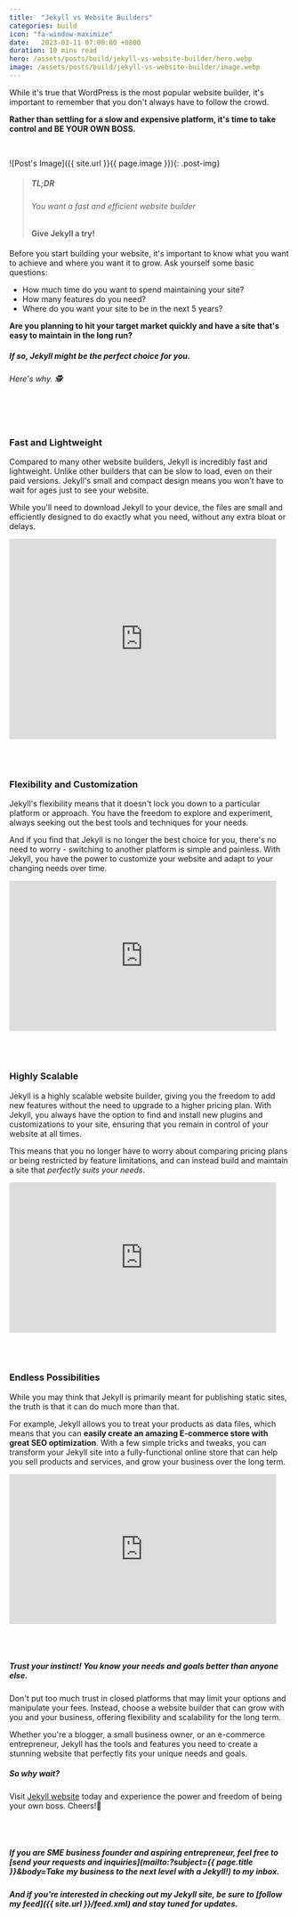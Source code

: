 ```yaml
---
title:  "Jekyll vs Website Builders"
categories: build
icon: "fa-window-maximize"
date:   2023-03-11 07:00:00 +0800
duration: 10 mins read
hero: /assets/posts/build/jekyll-vs-website-builder/hero.webp
image: /assets/posts/build/jekyll-vs-website-builder/image.webp
---
```


While it's true that WordPress is the most popular website builder, it's important to remember that you don't always have to follow the crowd. 

**Rather than settling for a slow and expensive platform, it's time to take control and BE YOUR OWN BOSS.**

<br/>

![Post's Image]({{ site.url }}{{ page.image }}){: .post-img}


<!---
    Post Opening
-->
>##### TL;DR 
>###### You want a fast and efficient website builder 
>#### Give Jekyll a try!

Before you start building your website, it's important to know what you want to achieve and where you want it to grow. Ask yourself some basic questions: 
- How much time do you want to spend maintaining your site? 
- How many features do you need? 
- Where do you want your site to be in the next 5 years?

**Are you planning to hit your target market quickly and have a site that's easy to maintain in the long run?**

##### If so, Jekyll might be the perfect choice for you.

###### Here's why. 🕵️

<br/><br/>


<!---
    1st Section
-->
### Fast and Lightweight

Compared to many other website builders, Jekyll is incredibly fast and lightweight. Unlike other builders that can be slow to load, even on their paid versions. Jekyll's small and compact design means you won't have to wait for ages just to see your website. 

While you'll need to download Jekyll to your device, the files are small and efficiently designed to do exactly what you need, without any extra bloat or delays.

<iframe src="https://giphy.com/embed/5xuE75slgj1n3Wvxhs" width="480" height="360" frameBorder="0" class="giphy-embed" allowFullScreen style="pointer-events:none;"></iframe>

<br/><br/>


<!---
    2nd Section
-->
### Flexibility and Customization

Jekyll's flexibility means that it doesn't lock you down to a particular platform or approach. You have the freedom to explore and experiment, always seeking out the best tools and techniques for your needs. 

And if you find that Jekyll is no longer the best choice for you, there's no need to worry - switching to another platform is simple and painless. With Jekyll, you have the power to customize your website and adapt to your changing needs over time.

<iframe src="https://giphy.com/embed/20vNgw8rAFk1qv4vCv" width="480" height="270" frameBorder="0" class="giphy-embed" allowFullScreen style="pointer-events:none;"></iframe>

<br/><br/>


<!---
    3rd Section
-->
### Highly Scalable

Jekyll is a highly scalable website builder, giving you the freedom to add new features without the need to upgrade to a higher pricing plan. With Jekyll, you always have the option to find and install new plugins and customizations to your site, ensuring that you remain in control of your website at all times. 

This means that you no longer have to worry about comparing pricing plans or being restricted by feature limitations, and can instead build and maintain a site that _perfectly suits your needs_.

<iframe src="https://giphy.com/embed/7JvlHfd7C2GDr7zfZF" width="480" height="270" frameBorder="0" class="giphy-embed" allowFullScreen style="pointer-events:none;"></iframe>

<br/><br/>


<!---
    4th Section
-->
### Endless Possibilities

While you may think that Jekyll is primarily meant for publishing static sites, the truth is that it can do much more than that. 

For example, Jekyll allows you to treat your products as data files, which means that you can **easily create an amazing E-commerce store with great SEO optimization**. With a few simple tricks and tweaks, you can transform your Jekyll site into a fully-functional online store that can help you sell products and services, and grow your business over the long term.

<iframe src="https://giphy.com/embed/lqRu0AbfzcpMJlmT2I" width="480" height="269" frameBorder="0" class="giphy-embed" allowFullScreen style="pointer-events:none;"></iframe>

<br/><br/>


<!---
    Post Closing
-->
##### Trust your instinct! You know your needs and goals better than anyone else.

Don't put too much trust in closed platforms that may limit your options and manipulate your fees. Instead, choose a website builder that can grow with you and your business, offering flexibility and scalability for the long term.

Whether you're a blogger, a small business owner, or an e-commerce entrepreneur, Jekyll has the tools and features you need to create a stunning website that perfectly fits your unique needs and goals. 

##### So why wait? 

Visit [Jekyll website](https://jekyllrb.com/) today and experience the power and freedom of being your own boss. Cheers!🥂

<br/><br/>


##### If you are SME business founder and aspiring entrepreneur, feel free to [send your requests and inquiries](mailto:?subject={{ page.title }}&amp;body=Take my business to the next level with a Jekyll!) to my inbox.

##### And if you're interested in checking out my Jekyll site, be sure to [follow my feed]({{ site.url }}/feed.xml) and stay tuned for updates. 



